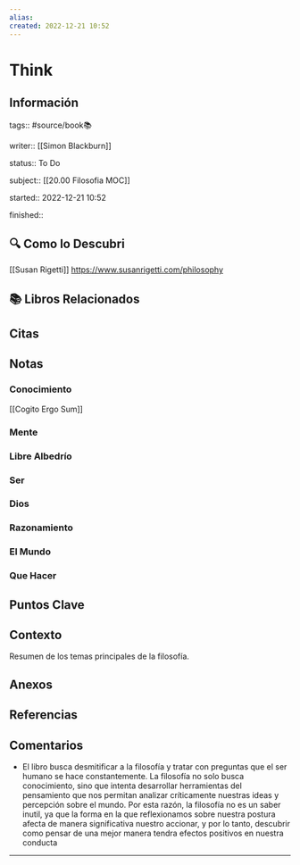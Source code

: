 ```yaml
---
alias: 
created: 2022-12-21 10:52
---
```

# Think
## Información
tags:: #source/book📚 

writer:: [[Simon Blackburn]]

status:: To Do

subject:: [[20.00 Filosofia MOC]]

started:: 2022-12-21 10:52

finished::

## 🔍 Como lo Descubri
[[Susan Rigetti]] https://www.susanrigetti.com/philosophy

## 📚 Libros Relacionados

## Citas

## Notas
### Conocimiento
[[Cogito Ergo Sum]]
### Mente
### Libre Albedrío
### Ser
### Dios
### Razonamiento
### El Mundo
### Que Hacer

## Puntos Clave

## Contexto
Resumen de los temas principales de la filosofía.

## Anexos

## Referencias

## Comentarios
- El libro busca desmitificar a la filosofía y tratar con preguntas que el ser humano se hace constantemente. La filosofía no solo busca conocimiento, sino que intenta desarrollar herramientas del pensamiento que nos permitan analizar críticamente nuestras ideas y percepción sobre el mundo. Por esta razón, la filosofía no es un saber inutil, ya que la forma en la que reflexionamos sobre nuestra postura afecta de manera significativa nuestro accionar, y por lo tanto, descubrir como pensar de una mejor manera tendra efectos positivos en nuestra conducta
___

